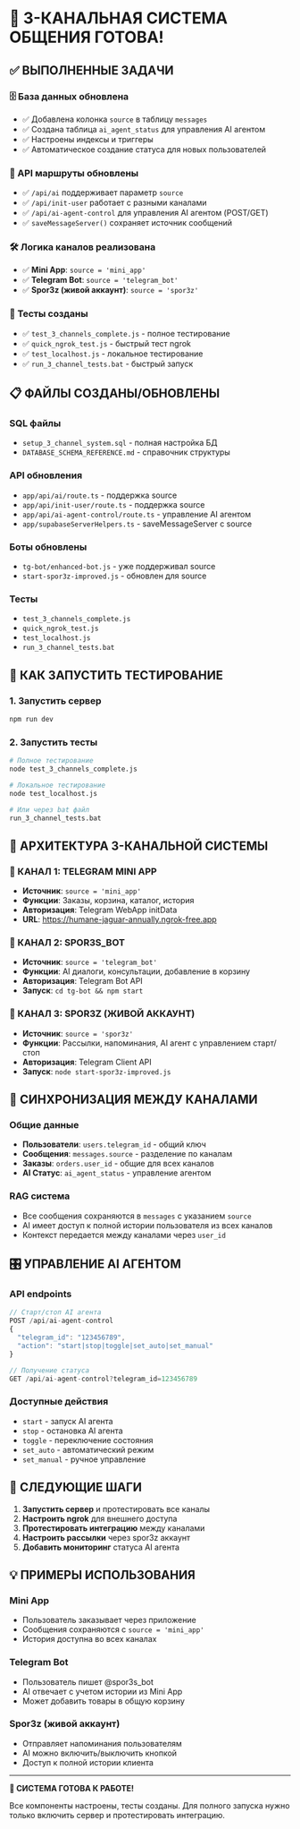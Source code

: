 # 🎉 3-КАНАЛЬНАЯ СИСТЕМА ОБЩЕНИЯ ГОТОВА!

## ✅ ВЫПОЛНЕННЫЕ ЗАДАЧИ

### 🗄️ База данных обновлена
- ✅ Добавлена колонка `source` в таблицу `messages`
- ✅ Создана таблица `ai_agent_status` для управления AI агентом
- ✅ Настроены индексы и триггеры
- ✅ Автоматическое создание статуса для новых пользователей

### 🔌 API маршруты обновлены
- ✅ `/api/ai` поддерживает параметр `source`
- ✅ `/api/init-user` работает с разными каналами  
- ✅ `/api/ai-agent-control` для управления AI агентом (POST/GET)
- ✅ `saveMessageServer()` сохраняет источник сообщений

### 🛠️ Логика каналов реализована
- ✅ **Mini App**: `source = 'mini_app'`
- ✅ **Telegram Bot**: `source = 'telegram_bot'`  
- ✅ **Spor3z (живой аккаунт)**: `source = 'spor3z'`

### 🧪 Тесты созданы
- ✅ `test_3_channels_complete.js` - полное тестирование
- ✅ `quick_ngrok_test.js` - быстрый тест ngrok
- ✅ `test_localhost.js` - локальное тестирование
- ✅ `run_3_channel_tests.bat` - быстрый запуск

## 📋 ФАЙЛЫ СОЗДАНЫ/ОБНОВЛЕНЫ

### SQL файлы
- `setup_3_channel_system.sql` - полная настройка БД
- `DATABASE_SCHEMA_REFERENCE.md` - справочник структуры

### API обновления
- `app/api/ai/route.ts` - поддержка source
- `app/api/init-user/route.ts` - поддержка source
- `app/api/ai-agent-control/route.ts` - управление AI агентом
- `app/supabaseServerHelpers.ts` - saveMessageServer с source

### Боты обновлены
- `tg-bot/enhanced-bot.js` - уже поддерживал source
- `start-spor3z-improved.js` - обновлен для source

### Тесты
- `test_3_channels_complete.js`
- `quick_ngrok_test.js` 
- `test_localhost.js`
- `run_3_channel_tests.bat`

## 🚀 КАК ЗАПУСТИТЬ ТЕСТИРОВАНИЕ

### 1. Запустить сервер
```bash
npm run dev
```

### 2. Запустить тесты
```bash
# Полное тестирование
node test_3_channels_complete.js

# Локальное тестирование
node test_localhost.js

# Или через bat файл
run_3_channel_tests.bat
```

## 🎯 АРХИТЕКТУРА 3-КАНАЛЬНОЙ СИСТЕМЫ

### 📱 КАНАЛ 1: TELEGRAM MINI APP
- **Источник**: `source = 'mini_app'`
- **Функции**: Заказы, корзина, каталог, история
- **Авторизация**: Telegram WebApp initData
- **URL**: https://humane-jaguar-annually.ngrok-free.app

### 🤖 КАНАЛ 2: SPOR3S_BOT  
- **Источник**: `source = 'telegram_bot'`
- **Функции**: AI диалоги, консультации, добавление в корзину
- **Авторизация**: Telegram Bot API
- **Запуск**: `cd tg-bot && npm start`

### 👤 КАНАЛ 3: SPOR3Z (ЖИВОЙ АККАУНТ)
- **Источник**: `source = 'spor3z'`
- **Функции**: Рассылки, напоминания, AI агент с управлением старт/стоп
- **Авторизация**: Telegram Client API
- **Запуск**: `node start-spor3z-improved.js`

## 🔗 СИНХРОНИЗАЦИЯ МЕЖДУ КАНАЛАМИ

### Общие данные
- **Пользователи**: `users.telegram_id` - общий ключ
- **Сообщения**: `messages.source` - разделение по каналам
- **Заказы**: `orders.user_id` - общие для всех каналов
- **AI Статус**: `ai_agent_status` - управление агентом

### RAG система
- Все сообщения сохраняются в `messages` с указанием `source`
- AI имеет доступ к полной истории пользователя из всех каналов
- Контекст передается между каналами через `user_id`

## 🎛️ УПРАВЛЕНИЕ AI АГЕНТОМ

### API endpoints
```javascript
// Старт/стоп AI агента
POST /api/ai-agent-control
{
  "telegram_id": "123456789",
  "action": "start|stop|toggle|set_auto|set_manual"
}

// Получение статуса
GET /api/ai-agent-control?telegram_id=123456789
```

### Доступные действия
- `start` - запуск AI агента
- `stop` - остановка AI агента  
- `toggle` - переключение состояния
- `set_auto` - автоматический режим
- `set_manual` - ручное управление

## 🔧 СЛЕДУЮЩИЕ ШАГИ

1. **Запустить сервер** и протестировать все каналы
2. **Настроить ngrok** для внешнего доступа
3. **Протестировать интеграцию** между каналами
4. **Настроить рассылки** через spor3z аккаунт
5. **Добавить мониторинг** статуса AI агента

## 💡 ПРИМЕРЫ ИСПОЛЬЗОВАНИЯ

### Mini App
- Пользователь заказывает через приложение
- Сообщения сохраняются с `source = 'mini_app'`
- История доступна во всех каналах

### Telegram Bot
- Пользователь пишет @spor3s_bot
- AI отвечает с учетом истории из Mini App
- Может добавить товары в общую корзину

### Spor3z (живой аккаунт)
- Отправляет напоминания пользователям
- AI можно включить/выключить кнопкой
- Доступ к полной истории клиента

---

**🎯 СИСТЕМА ГОТОВА К РАБОТЕ!** 

Все компоненты настроены, тесты созданы. Для полного запуска нужно только включить сервер и протестировать интеграцию.
